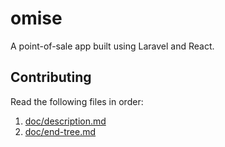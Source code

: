 # omise
A point-of-sale app built using Laravel and React.

## Contributing
Read the following files in order:
1. [doc/description.md](doc/description.md)
2. [doc/end-tree.md](doc/end-tree.md)
